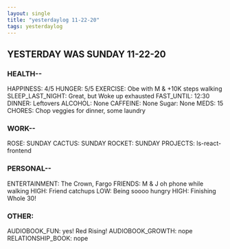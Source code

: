 ```yaml
---
layout: single
title: "yesterdaylog 11-22-20"
tags: yesterdaylog
---
```


## YESTERDAY WAS SUNDAY 11-22-20

### HEALTH--

HAPPINESS: 4/5 
HUNGER: 5/5
EXERCISE: Obe with M & +10K steps walking
SLEEP_LAST_NIGHT: Great, but Woke up exhausted
FAST_UNTIL: 12:30
DINNER: Leftovers
ALCOHOL: None
CAFFEINE: None
Sugar: None
MEDS: 15
CHORES: Chop veggies for dinner, some laundry

### WORK--

ROSE: SUNDAY
CACTUS: SUNDAY
ROCKET: SUNDAY
PROJECTS: ls-react-frontend

### PERSONAL--

ENTERTAINMENT: The Crown, Fargo
FRIENDS: M & J oh phone while walking 
HIGH: Friend catchups
LOW: Being soooo hungry
HIGH: Finishing Whole 30!

### OTHER:

AUDIOBOOK_FUN: yes! Red Rising!
AUDIOBOOK_GROWTH: nope
RELATIONSHIP_BOOK: nope